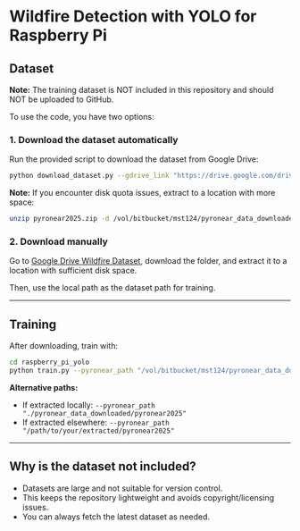 # Wildfire Detection with YOLO for Raspberry Pi

## Dataset

**Note:** The training dataset is NOT included in this repository and should NOT be uploaded to GitHub.

To use the code, you have two options:

### 1. Download the dataset automatically

Run the provided script to download the dataset from Google Drive:

```bash
python download_dataset.py --gdrive_link "https://drive.google.com/drive/folders/1-6NR3M9qBi7FTpEt0rhRQeEWD_33mBGH?usp=sharing" --output_dir "./pyronear_data_downloaded"
```

**Note:** If you encounter disk quota issues, extract to a location with more space:
```bash
unzip pyronear2025.zip -d /vol/bitbucket/mst124/pyronear_data_downloaded
```

### 2. Download manually

Go to [Google Drive Wildfire Dataset](https://drive.google.com/drive/folders/1-6NR3M9qBi7FTpEt0rhRQeEWD_33mBGH?usp=sharing), download the folder, and extract it to a location with sufficient disk space.

Then, use the local path as the dataset path for training.

---

## Training

After downloading, train with:

```bash
cd raspberry_pi_yolo
python train.py --pyronear_path "/vol/bitbucket/mst124/pyronear_data_downloaded/pyronear2025" --epochs 100
```

**Alternative paths:**
- If extracted locally: `--pyronear_path "./pyronear_data_downloaded/pyronear2025"`
- If extracted elsewhere: `--pyronear_path "/path/to/your/extracted/pyronear2025"`

---

## Why is the dataset not included?
- Datasets are large and not suitable for version control.
- This keeps the repository lightweight and avoids copyright/licensing issues.
- You can always fetch the latest dataset as needed. 